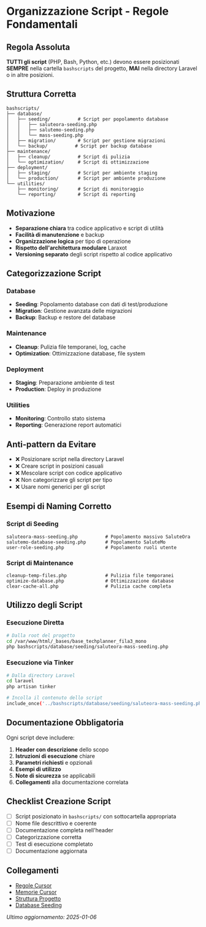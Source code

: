 # Organizzazione Script - Regole Fondamentali

## Regola Assoluta

**TUTTI gli script** (PHP, Bash, Python, etc.) devono essere posizionati **SEMPRE** nella cartella `bashscripts` del progetto, **MAI** nella directory Laravel o in altre posizioni.

## Struttura Corretta

```
bashscripts/
├── database/
│   ├── seeding/          # Script per popolamento database
│   │   ├── saluteora-seeding.php
│   │   ├── salutemo-seeding.php
│   │   └── mass-seeding.php
│   ├── migration/        # Script per gestione migrazioni
│   └── backup/          # Script per backup database
├── maintenance/
│   ├── cleanup/          # Script di pulizia
│   └── optimization/     # Script di ottimizzazione
├── deployment/
│   ├── staging/          # Script per ambiente staging
│   └── production/       # Script per ambiente produzione
└── utilities/
    ├── monitoring/       # Script di monitoraggio
    └── reporting/        # Script di reporting
```

## Motivazione

- **Separazione chiara** tra codice applicativo e script di utilità
- **Facilità di manutenzione** e backup
- **Organizzazione logica** per tipo di operazione
- **Rispetto dell'architettura modulare** Laraxot
- **Versioning separato** degli script rispetto al codice applicativo

## Categorizzazione Script

### Database
- **Seeding**: Popolamento database con dati di test/produzione
- **Migration**: Gestione avanzata delle migrazioni
- **Backup**: Backup e restore del database

### Maintenance
- **Cleanup**: Pulizia file temporanei, log, cache
- **Optimization**: Ottimizzazione database, file system

### Deployment
- **Staging**: Preparazione ambiente di test
- **Production**: Deploy in produzione

### Utilities
- **Monitoring**: Controllo stato sistema
- **Reporting**: Generazione report automatici

## Anti-pattern da Evitare

- ❌ Posizionare script nella directory Laravel
- ❌ Creare script in posizioni casuali
- ❌ Mescolare script con codice applicativo
- ❌ Non categorizzare gli script per tipo
- ❌ Usare nomi generici per gli script

## Esempi di Naming Corretto

### Script di Seeding
```
saluteora-mass-seeding.php          # Popolamento massivo SaluteOra
salutemo-database-seeding.php       # Popolamento SaluteMo
user-role-seeding.php               # Popolamento ruoli utente
```

### Script di Maintenance
```
cleanup-temp-files.php              # Pulizia file temporanei
optimize-database.php               # Ottimizzazione database
clear-cache-all.php                 # Pulizia cache completa
```

## Utilizzo degli Script

### Esecuzione Diretta
```bash
# Dalla root del progetto
cd /var/www/html/_bases/base_techplanner_fila3_mono
php bashscripts/database/seeding/saluteora-mass-seeding.php
```

### Esecuzione via Tinker
```bash
# Dalla directory Laravel
cd laravel
php artisan tinker

# Incolla il contenuto dello script
include_once('../bashscripts/database/seeding/saluteora-mass-seeding.php');
```

## Documentazione Obbligatoria

Ogni script deve includere:

1. **Header con descrizione** dello scopo
2. **Istruzioni di esecuzione** chiare
3. **Parametri richiesti** e opzionali
4. **Esempi di utilizzo**
5. **Note di sicurezza** se applicabili
6. **Collegamenti** alla documentazione correlata

## Checklist Creazione Script

- [ ] Script posizionato in `bashscripts/` con sottocartella appropriata
- [ ] Nome file descrittivo e coerente
- [ ] Documentazione completa nell'header
- [ ] Categorizzazione corretta
- [ ] Test di esecuzione completato
- [ ] Documentazione aggiornata

## Collegamenti

- [Regole Cursor](../.cursor/rules/script-positioning-rule.mdc)
- [Memorie Cursor](../.cursor/memories/script-positioning.mdc)
- [Struttura Progetto](project-structure.md)
- [Database Seeding](database-seeding.md)

*Ultimo aggiornamento: 2025-01-06*
